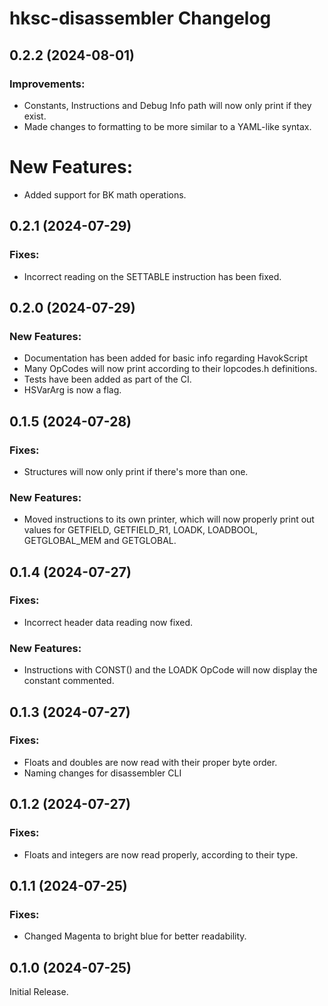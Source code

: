 # hksc-disassembler Changelog

## 0.2.2 (2024-08-01)
### Improvements:
- Constants, Instructions and Debug Info path will now only print if they exist.
- Made changes to formatting to be more similar to a YAML-like syntax.
# New Features:
- Added support for BK math operations.

## 0.2.1 (2024-07-29)
### Fixes:
- Incorrect reading on the SETTABLE instruction has been fixed.

## 0.2.0 (2024-07-29)
### New Features:
- Documentation has been added for basic info regarding HavokScript
- Many OpCodes will now print according to their lopcodes.h definitions.
- Tests have been added as part of the CI.
- HSVarArg is now a flag.

## 0.1.5 (2024-07-28)
### Fixes:
- Structures will now only print if there's more than one.
### New Features:
- Moved instructions to its own printer, which will now properly print out values for GETFIELD, GETFIELD_R1, LOADK, LOADBOOL, GETGLOBAL_MEM and GETGLOBAL.

## 0.1.4 (2024-07-27)
### Fixes:
- Incorrect header data reading now fixed.
### New Features:
- Instructions with CONST() and the LOADK OpCode will now display the constant commented.

## 0.1.3 (2024-07-27)
### Fixes:
- Floats and doubles are now read with their proper byte order.
- Naming changes for disassembler CLI

## 0.1.2 (2024-07-27)
### Fixes:
- Floats and integers are now read properly, according to their type.

## 0.1.1 (2024-07-25)
### Fixes:
- Changed Magenta to bright blue for better readability.

## 0.1.0 (2024-07-25)
Initial Release.